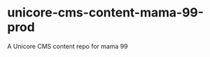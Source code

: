 unicore-cms-content-mama-99-prod
================================

A Unicore CMS content repo for mama 99
